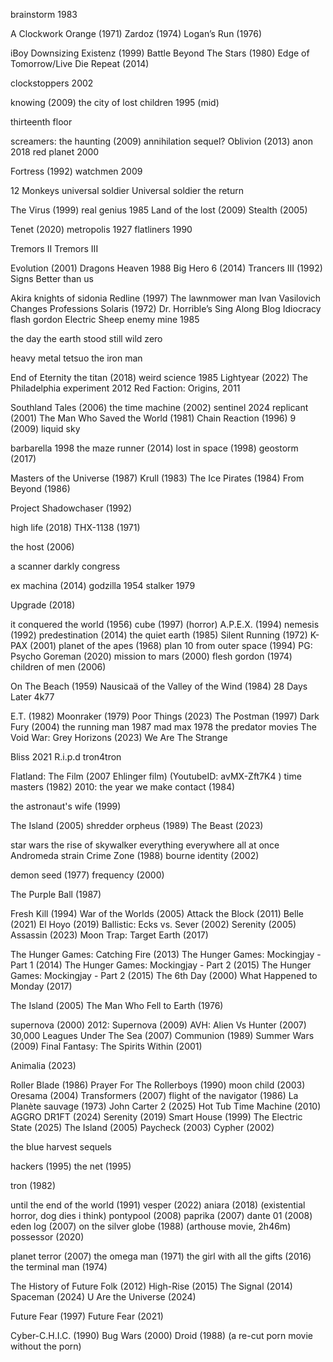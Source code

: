 brainstorm 1983

A Clockwork Orange (1971)
Zardoz (1974)
Logan’s Run (1976)

iBoy
Downsizing
Existenz (1999)
Battle Beyond The Stars (1980)
Edge of Tomorrow/Live Die Repeat (2014)


clockstoppers 2002

knowing (2009)
the city of lost children 1995 (mid)

thirteenth floor

screamers: the haunting (2009)
annihilation sequel?
Oblivion (2013)
anon 2018
red planet 2000

Fortress (1992)
watchmen 2009

12 Monkeys
universal soldier
Universal soldier the return

The Virus (1999)
real genius 1985
Land of the lost (2009)
Stealth (2005)

Tenet (2020)
metropolis 1927
flatliners 1990

Tremors II
Tremors III

Evolution (2001)
Dragons Heaven 1988
Big Hero 6 (2014)
Trancers III (1992)
Signs
Better than us

Akira
knights of sidonia
Redline (1997)
The lawnmower man
Ivan Vasilovich Changes Professions
Solaris (1972)
Dr. Horrible’s Sing Along Blog
Idiocracy
flash gordon
Electric Sheep
enemy mine 1985

the day the earth stood still
wild zero

heavy metal
tetsuo the iron man

End of Eternity
the titan (2018)
weird science 1985
Lightyear (2022)
The Philadelphia experiment 2012
Red Faction: Origins, 2011

Southland Tales (2006)
the time machine (2002)
sentinel 2024
replicant (2001)
The Man Who Saved the World (1981)
Chain Reaction (1996)
9 (2009)
liquid sky

barbarella 1998
the maze runner (2014)
lost in space (1998)
geostorm (2017)

Masters of the Universe (1987)
Krull (1983)
The Ice Pirates (1984)
From Beyond (1986)

Project Shadowchaser (1992)

high life (2018)
THX-1138 (1971)

the host (2006)

a scanner darkly
congress

ex machina (2014)
godzilla 1954
stalker 1979

Upgrade (2018)

it conquered the world (1956)
cube (1997) (horror)
A.P.E.X. (1994)
nemesis (1992)
predestination (2014)
the quiet earth (1985)
Silent Running (1972)
K-PAX (2001)
planet of the apes (1968)
plan 10 from outer space (1994)
PG: Psycho Goreman (2020)
mission to mars (2000)
flesh gordon (1974)
children of men (2006)

On The Beach (1959)
Nausicaä of the Valley of the Wind (1984)
28 Days Later
4k77

E.T. (1982)
Moonraker (1979)
Poor Things (2023)
The Postman (1997)
Dark Fury (2004)
the running man 1987
mad max 1978
the predator movies
The Void War: Grey Horizons (2023)
We Are The Strange

Bliss 2021
R.i.p.d
tron4tron

Flatland: The Film (2007 Ehlinger film) (YoutubeID: avMX-Zft7K4 )
time masters (1982)
2010: the year we make contact (1984)

the astronaut's wife (1999)

The Island (2005)
shredder orpheus (1989)
The Beast (2023)

star wars the rise of skywalker
everything everywhere all at once
Andromeda strain
Crime Zone (1988)
bourne identity (2002)

demon seed (1977)
frequency (2000)

The Purple Ball (1987)

Fresh Kill (1994)
War of the Worlds (2005)
Attack the Block (2011)
Belle (2021)
El Hoyo (2019)
Ballistic: Ecks vs. Sever (2002)
Serenity (2005)
Assassin (2023)
Moon Trap: Target Earth (2017)

The Hunger Games: Catching Fire (2013)
The Hunger Games: Mockingjay - Part 1 (2014)
The Hunger Games: Mockingjay - Part 2 (2015)
The Hunger Games: Mockingjay - Part 2 (2015)
The 6th Day (2000)
What Happened to Monday (2017)

The Island (2005)
The Man Who Fell to Earth (1976)

supernova (2000)
2012: Supernova (2009)
AVH: Alien Vs Hunter (2007)
30,000 Leagues Under The Sea (2007)
Communion (1989)
Summer Wars (2009)
Final Fantasy: The Spirits Within (2001)

Animalia (2023)

Roller Blade (1986)
Prayer For The Rollerboys (1990)
moon child (2003)
Oresama (2004)
Transformers (2007)
flight of the navigator (1986)
La Planète sauvage (1973)
John Carter 2 (2025)
Hot Tub Time Machine (2010)
AGGRO DR1FT (2024)
Serenity (2019)
Smart House (1999)
The Electric State (2025)
The Island (2005)
Paycheck (2003)
Cypher (2002)

the blue harvest sequels

hackers (1995)
the net (1995)

tron (1982)

until the end of the world (1991)
vesper (2022)
aniara (2018) (existential horror, dog dies i think)
pontypool (2008)
paprika (2007)
dante 01 (2008)
eden log (2007)
on the silver globe (1988) (arthouse movie, 2h46m)
possessor (2020)

planet terror (2007)
the omega man (1971)
the girl with all the gifts (2016)
the terminal man (1974)

The History of Future Folk (2012)
High-Rise (2015)
The Signal (2014)
Spaceman (2024)
U Are the Universe (2024)

Future Fear (1997)
Future Fear (2021)

Cyber-C.H.I.C. (1990)
Bug Wars (2000)
Droid (1988) (a re-cut porn movie without the porn)
